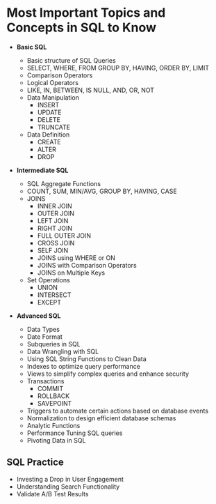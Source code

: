 # Most Important Topics and Concepts in SQL to Know

- **Basic SQL**
  - Basic structure of SQL Queries
  - SELECT, WHERE, FROM GROUP BY, HAVING, ORDER BY, LIMIT
  - Comparison Operators
  - Logical Operators
  - LIKE, IN, BETWEEN, IS NULL, AND, OR, NOT
  - Data Manipulation
    - INSERT
    - UPDATE
    - DELETE
    - TRUNCATE
  - Data Definition
    - CREATE
    - ALTER
    - DROP 
 
- **Intermediate SQL**
  - SQL Aggregate Functions
  - COUNT, SUM, MIN/AVG, GROUP BY, HAVING, CASE
  - JOINS
    - INNER JOIN
    - OUTER JOIN
    - LEFT JOIN
    - RIGHT JOIN
    - FULL OUTER JOIN
    - CROSS JOIN
    - SELF JOIN
    - JOINS using WHERE or ON
    - JOINS with Comparison Operators
    - JOINS on Multiple Keys
  - Set Operations
    - UNION
    - INTERSECT
    - EXCEPT
      
- **Advanced SQL**
  - Data Types
  - Date Format
  - Subqueries in SQL
  - Data Wrangling with SQL
  - Using SQL String Functions to Clean Data
  - Indexes to optimize query performance
  - Views to simplify complex queries and enhance security
  - Transactions
    - COMMIT
    - ROLLBACK
    - SAVEPOINT
  - Triggers to automate certain actions based on database events
  - Normalization to design efficient database schemas
  - Analytic Functions
  - Performance Tuning SQL queries
  - Pivoting Data in SQL


## SQL Practice 

- Investing a Drop in User Engagement
- Understanding Search Functionality
- Validate A/B Test Results
